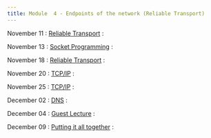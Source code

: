 ```yaml
---
title: Module  4 - Endpoints of the network (Reliable Transport)
---
```


November 11
: [Reliable Transport]()
  :  []()

November 13
: [Socket Programming]()
  : []()

November 18
: [Reliable Transport]()
  :  []()

November 20
: [TCP/IP]()
  : []()

November 25
: [TCP/IP]()
  : []()

December 02
: [DNS]()
  : []()

December 04
: [Guest Lecture]()
  : []()

December 09
: [Putting it all together]()
  : []()


